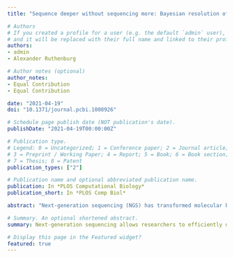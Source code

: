 ```yaml
---
title: "Sequence deeper without sequencing more: Bayesian resolution of ambiguously mapped reads"

# Authors
# If you created a profile for a user (e.g. the default `admin` user), write the username (folder name) here 
# and it will be replaced with their full name and linked to their profile.
authors:
- admin
- Alexander Ruthenburg

# Author notes (optional)
author_notes:
- Equal Contribution
- Equal Contribution

date: "2021-04-19"
doi: "10.1371/journal.pcbi.1008926"

# Schedule page publish date (NOT publication's date).
publishDate: "2021-04-19T00:00:00Z"

# Publication type.
# Legend: 0 = Uncategorized; 1 = Conference paper; 2 = Journal article;
# 3 = Preprint / Working Paper; 4 = Report; 5 = Book; 6 = Book section;
# 7 = Thesis; 8 = Patent
publication_types: ["2"]

# Publication name and optional abbreviated publication name.
publication: In *PLOS Computational Biology*
publication_short: In *PLOS Comp Biol*

abstract: "Next-generation sequencing (NGS) has transformed molecular biology and contributed to many seminal insights into genomic regulation and function. Apart from whole-genome sequencing, an NGS workflow involves alignment of the sequencing reads to the genome of study, after which the resulting alignments can be used for downstream analyses. However, alignment is complicated by the repetitive sequences; many reads align to more than one genomic locus, with 15–30% of the genome not being uniquely mappable by short-read NGS. This problem is typically addressed by discarding reads that do not uniquely map to the genome, but this practice can lead to systematic distortion of the data. Previous studies that developed methods for handling ambiguously mapped reads were often of limited applicability or were computationally intensive, hindering their broader usage. In this work, we present SmartMap: an algorithm that augments industry-standard aligners to enable usage of ambiguously mapped reads by assigning weights to each alignment with Bayesian analysis of the read distribution and alignment quality. SmartMap is computationally efficient, utilizing far fewer weighting iterations than previously thought necessary to process alignments and, as such, analyzing more than a billion alignments of NGS reads in approximately one hour on a desktop PC. By applying SmartMap to peak-type NGS data, including MNase-seq, ChIP-seq, and ATAC-seq in three organisms, we can increase read depth by up to 53% and increase the mapped proportion of the genome by up to 18% compared to analyses utilizing only uniquely mapped reads. We further show that SmartMap enables the analysis of more than 140,000 repetitive elements that could not be analyzed by traditional ChIP-seq workflows, and we utilize this method to gain insight into the epigenetic regulation of different classes of repetitive elements. These data emphasize both the dangers of discarding ambiguously mapped reads and their power for driving biological discovery."

# Summary. An optional shortened abstract.
summary: Next-generation sequencing allows researchers to efficiently determine the sequences of hundreds of millions of short DNA fragments from an experiment. To find the origins of those fragments, the corresponding sequences are aligned to the genome; these alignments can then be used in downstream analyses. However, this alignment process is complicated by the fact that the genome has many highly similar and repetitive sequences, making it difficult or impossible to unambiguously assign some sequences to a single genomic location. To address this problem, we have developed SmartMap, which serves to process and appropriately weight the alignments of reads that map to more than one genomic location. This enables us to examine many genomic regions that were previously “invisible” to analysis and helps us draw new insights into the regulation and function of repetitive elements of the genome.

# Display this page in the Featured widget?
featured: true
---
```

